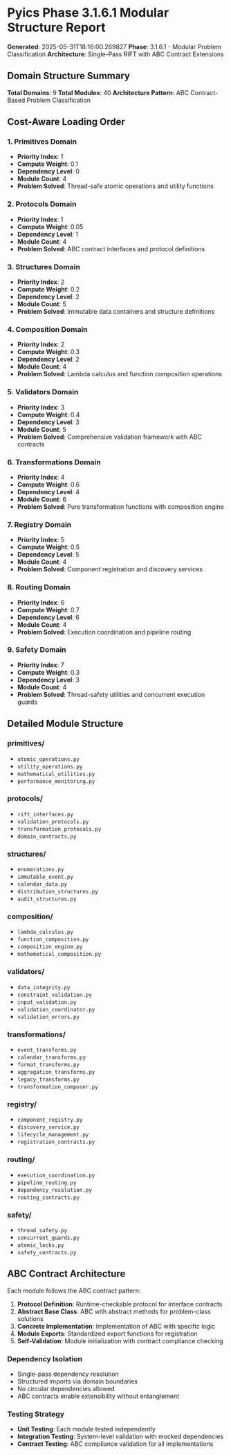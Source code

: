 # Pyics Phase 3.1.6.1 Modular Structure Report

**Generated**: 2025-05-31T18:16:00.269827
**Phase**: 3.1.6.1 - Modular Problem Classification
**Architecture**: Single-Pass RIFT with ABC Contract Extensions

## Domain Structure Summary

**Total Domains**: 9
**Total Modules**: 40
**Architecture Pattern**: ABC Contract-Based Problem Classification

## Cost-Aware Loading Order

### 1. Primitives Domain
- **Priority Index**: 1
- **Compute Weight**: 0.1
- **Dependency Level**: 0
- **Module Count**: 4
- **Problem Solved**: Thread-safe atomic operations and utility functions

### 2. Protocols Domain
- **Priority Index**: 1
- **Compute Weight**: 0.05
- **Dependency Level**: 1
- **Module Count**: 4
- **Problem Solved**: ABC contract interfaces and protocol definitions

### 3. Structures Domain
- **Priority Index**: 2
- **Compute Weight**: 0.2
- **Dependency Level**: 2
- **Module Count**: 5
- **Problem Solved**: Immutable data containers and structure definitions

### 4. Composition Domain
- **Priority Index**: 2
- **Compute Weight**: 0.3
- **Dependency Level**: 2
- **Module Count**: 4
- **Problem Solved**: Lambda calculus and function composition operations

### 5. Validators Domain
- **Priority Index**: 3
- **Compute Weight**: 0.4
- **Dependency Level**: 3
- **Module Count**: 5
- **Problem Solved**: Comprehensive validation framework with ABC contracts

### 6. Transformations Domain
- **Priority Index**: 4
- **Compute Weight**: 0.6
- **Dependency Level**: 4
- **Module Count**: 6
- **Problem Solved**: Pure transformation functions with composition engine

### 7. Registry Domain
- **Priority Index**: 5
- **Compute Weight**: 0.5
- **Dependency Level**: 5
- **Module Count**: 4
- **Problem Solved**: Component registration and discovery services

### 8. Routing Domain
- **Priority Index**: 6
- **Compute Weight**: 0.7
- **Dependency Level**: 6
- **Module Count**: 4
- **Problem Solved**: Execution coordination and pipeline routing

### 9. Safety Domain
- **Priority Index**: 7
- **Compute Weight**: 0.3
- **Dependency Level**: 3
- **Module Count**: 4
- **Problem Solved**: Thread-safety utilities and concurrent execution guards

## Detailed Module Structure

### primitives/
- `atomic_operations.py`
- `utility_operations.py`
- `mathematical_utilities.py`
- `performance_monitoring.py`

### protocols/
- `rift_interfaces.py`
- `validation_protocols.py`
- `transformation_protocols.py`
- `domain_contracts.py`

### structures/
- `enumerations.py`
- `immutable_event.py`
- `calendar_data.py`
- `distribution_structures.py`
- `audit_structures.py`

### composition/
- `lambda_calculus.py`
- `function_composition.py`
- `composition_engine.py`
- `mathematical_composition.py`

### validators/
- `data_integrity.py`
- `constraint_validation.py`
- `input_validation.py`
- `validation_coordinator.py`
- `validation_errors.py`

### transformations/
- `event_transforms.py`
- `calendar_transforms.py`
- `format_transforms.py`
- `aggregation_transforms.py`
- `legacy_transforms.py`
- `transformation_composer.py`

### registry/
- `component_registry.py`
- `discovery_service.py`
- `lifecycle_management.py`
- `registration_contracts.py`

### routing/
- `execution_coordination.py`
- `pipeline_routing.py`
- `dependency_resolution.py`
- `routing_contracts.py`

### safety/
- `thread_safety.py`
- `concurrent_guards.py`
- `atomic_locks.py`
- `safety_contracts.py`

## ABC Contract Architecture

Each module follows the ABC contract pattern:

1. **Protocol Definition**: Runtime-checkable protocol for interface contracts
2. **Abstract Base Class**: ABC with abstract methods for problem-class solutions  
3. **Concrete Implementation**: Implementation of ABC with specific logic
4. **Module Exports**: Standardized export functions for registration
5. **Self-Validation**: Module initialization with contract compliance checking

### Dependency Isolation

- Single-pass dependency resolution
- Structured imports via domain boundaries
- No circular dependencies allowed
- ABC contracts enable extensibility without entanglement

### Testing Strategy

- **Unit Testing**: Each module tested independently
- **Integration Testing**: System-level validation with mocked dependencies
- **Contract Testing**: ABC compliance validation for all implementations

